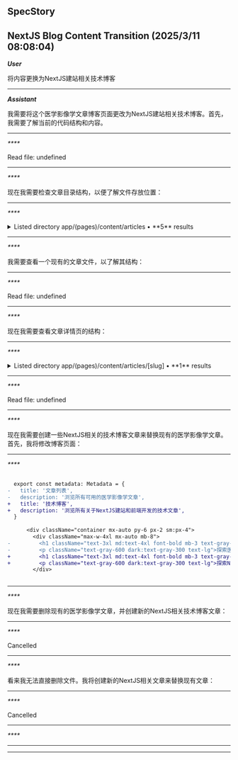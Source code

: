 ## SpecStory

## NextJS Blog Content Transition (2025/3/11 08:08:04)

_**User**_

将内容更换为NextJS建站相关技术博客

---

_**Assistant**_

我需要将这个医学影像学文章博客页面更改为NextJS建站相关技术博客。首先，我需要了解当前的代码结构和内容。

---

_****_

Read file: undefined

---

_****_

现在我需要检查文章目录结构，以便了解文件存放位置：

---

_****_

<details>
            <summary>Listed directory app/(pages)/content/articles • **5** results</summary>
        
| Name |
|-------|
| 📄 `page.tsx` |
| 📄 `principles-of-DTI.mdx` |
| 📄 `principles-of-DWI.mdx` |
| 📄 `von-hippel-lindau-syndrome.mdx` |
| 📁 `[slug]` |

</details>

---

_****_

我需要查看一个现有的文章文件，以了解其结构：

---

_****_

Read file: undefined

---

_****_

现在我需要查看文章详情页的结构：

---

_****_

<details>
            <summary>Listed directory app/(pages)/content/articles/[slug] • **1** results</summary>
        
| Name |
|-------|
| 📄 `page.tsx` |

</details>

---

_****_

Read file: undefined

---

_****_

现在我需要创建一些NextJS相关的技术博客文章来替换现有的医学影像学文章。首先，我将修改博客页面：

---

_****_

```diff
  
  export const metadata: Metadata = {
-   title: '文章列表',
-   description: '浏览所有可用的医学影像学文章',
+   title: '技术博客',
+   description: '浏览所有关于NextJS建站和前端开发的技术文章',
  }
  
      <div className="container mx-auto py-6 px-2 sm:px-4">
        <div className="max-w-4xl mx-auto mb-8">
-         <h1 className="text-3xl md:text-4xl font-bold mb-3 text-gray-900 dark:text-white">文章列表</h1>
-         <p className="text-gray-600 dark:text-gray-300 text-lg">探索医学影像学领域的最新研究和知识</p>
+         <h1 className="text-3xl md:text-4xl font-bold mb-3 text-gray-900 dark:text-white">技术博客</h1>
+         <p className="text-gray-600 dark:text-gray-300 text-lg">探索NextJS、React和现代前端开发的最佳实践和技巧</p>
        </div>
        
```

---

_****_

现在我需要删除现有的医学影像学文章，并创建新的NextJS相关技术博客文章：

---

_****_

Cancelled

---

_****_

看来我无法直接删除文件。我将创建新的NextJS相关文章来替换现有文章：

---

_****_

Cancelled

---

_****_



---



---


